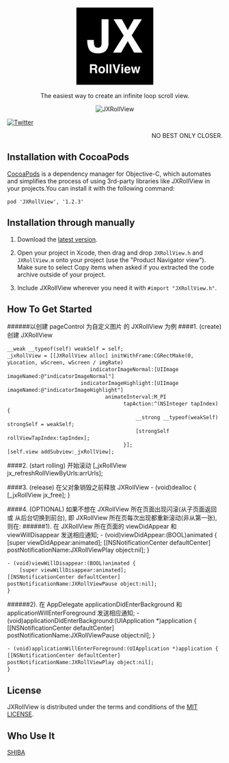 
<p align="center" >
  <img src="https://github.com/augsun/JXRollView/blob/master/JXRollView/Assets.xcassets/AppIcon.appiconset/JXRollView_180.png?raw=true" alt="JXRollView" title="JXRollView">
</p>

<p align="center" >
The easiest way to create an infinite loop scroll view.
</p>

<p align="center" >
  <img src="https://raw.githubusercontent.com/augsun/Resources/master/JXRollView/jxRollView.gif" alt="JXRollView" title="jxRollView">
</p>

[![Twitter](https://img.shields.io/badge/twitter-@jianxingangel-blue.svg?style=flat-square)](http://twitter.com/jianxingangel)

<p align="right" >
NO BEST ONLY CLOSER.
</p>

## Installation with CocoaPods 

[CocoaPods](http://cocoapods.org) is a dependency manager for Objective-C, which automates and simplifies the process of using 3rd-party libraries like JXRollView in your projects.You can install it with the following command:

    pod 'JXRollView', '1.2.3'

## Installation through manually

1. Download the [latest version](https://github.com/augsun/JXRollView/archive/master.zip).

2. Open your project in Xcode, then drag and drop `JXRollView.h` and `JXRollView.m` onto your project (use the "Product Navigator view"). Make sure to select Copy items when asked if you extracted the code archive outside of your project.
3. Include JXRollView wherever you need it with `#import "JXRollView.h"`.


## How To Get Started
######以创建 pageControl 为自定义图片 的 JXRollView 为例
####1. (create) 创建 JXRollView

    __weak __typeof(self) weakSelf = self;
    _jxRollView = [[JXRollView alloc] initWithFrame:CGRectMake(0, yLocation, wScreen, wScreen / imgRate)
                               indicatorImageNormal:[UIImage imageNamed:@"indicatorImageNormal"]
                            indicatorImageHighlight:[UIImage imageNamed:@"indicatorImageHighlight"]
                                    animateInterval:M_PI
                                          tapAction:^(NSInteger tapIndex) {
                                              __strong __typeof(weakSelf) strongSelf = weakSelf;
                                              [strongSelf rollViewTapIndex:tapIndex];
                                          }];
    [self.view addSubview:_jxRollView];
    
####2. (start rolling) 开始滚动
    [_jxRollView jx_refreshRollViewByUrls:arrUrls];
    
####3. (release) 在父对象销毁之前释放 JXRollView
	- (void)dealloc {
        [_jxRollView jx_free];
    }
    
####4. (OPTIONAL) 如果不想在 JXRollView 所在页面出现闪滚(从子页面返回 或 从后台切换到前台), 即 JXRollView 所在页每次出现都重新滚动(非从第一张), 则在:
######1). 在 JXRollView 所在页面的 viewDidAppear 和 viewWillDisappear 发送相应通知;
	- (void)viewDidAppear:(BOOL)animated {
        [super viewDidAppear:animated];
    [[NSNotificationCenter defaultCenter] postNotificationName:JXRollViewPlay object:nil];
    }

    - (void)viewWillDisappear:(BOOL)animated {
        [super viewWillDisappear:animated];
    [[NSNotificationCenter defaultCenter] postNotificationName:JXRollViewPause object:nil];
    }
######2). 在 AppDelegate applicationDidEnterBackground 和 applicationWillEnterForeground 发送相应通知;
	- (void)applicationDidEnterBackground:(UIApplication *)application {
    [[NSNotificationCenter defaultCenter] postNotificationName:JXRollViewPause object:nil];
    }
    
    - (void)applicationWillEnterForeground:(UIApplication *)application {
    [[NSNotificationCenter defaultCenter] postNotificationName:JXRollViewPlay object:nil];
    }

     
## License
JXRollView is distributed under the terms and conditions of the [MIT LICENSE](http://rem.mit-license.org/).

## Who Use It 
[SHIBA](https://itunes.apple.com/cn/app/id1073524695)


